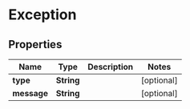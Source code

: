 

# Exception


## Properties

Name | Type | Description | Notes
------------ | ------------- | ------------- | -------------
**type** | **String** |  |  [optional]
**message** | **String** |  |  [optional]



